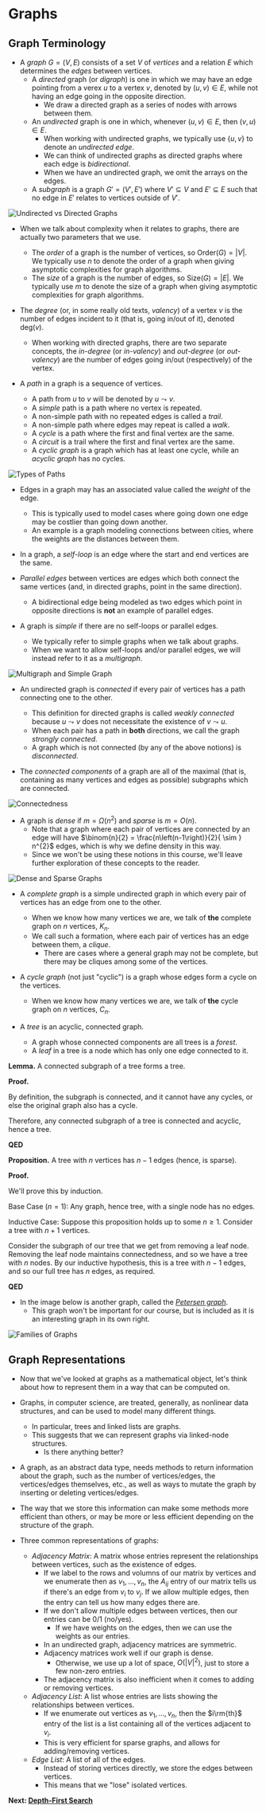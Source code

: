 # Graphs

## Graph Terminology

* A *graph* $G = \left(V, E\right)$ consists of a set $V$ of *vertices* and a relation $E$ which determines the *edges* between vertices.
    * A *directed* graph (or *digraph*) is one in which we may have an edge pointing from a verex $u$ to a vertex $v$, denoted by $\left(u, v\right)\in E$, while not having an edge going in the opposite direction.
        * We draw a directed graph as a series of nodes with arrows between them.
    * An *undirected* graph is one in which, whenever $\left(u, v\right)\in E$, then $\left(v, u\right)\in E$.
        * When working with undirected graphs, we typically use $\left\lbrace u, v\right\rbrace$ to denote an *undirected edge*.
        * We can think of undirected graphs as directed graphs where each edge is *bidirectional*.
        * When we have an undirected graph, we omit the arrays on the edges.
    * A *subgraph* is a graph $G' = \left(V', E'\right)$ where $V'\subseteq V$ and $E'\subseteq E$ such that no edge in $E'$ relates to vertices outside of $V'$.

![Undirected vs Directed Graphs](./Images/Graphs/0.DirectedvUndirected.PNG)

* When we talk about complexity when it relates to graphs, there are actually two parameters that we use.
    * The *order* of a graph is the number of vertices, so $\mathrm{Order}\left(G\right) = \left|V\right|$. We typically use $n$ to denote the order of a graph when giving asymptotic complexities for graph algorithms.
    * The *size* of a graph is the number of edges, so $\mathrm{Size}\left(G\right) = \left|E\right|$. We typically use $m$ to denote the size of a graph when giving asymptotic complexities for graph algorithms.

* The *degree* (or, in some really old texts, *valency*) of a vertex $v$ is the number of edges incident to it (that is, going in/out of it), denoted $\mathrm{deg}\left(v\right)$.
    * When working with directed graphs, there are two separate concepts, the *in-degree* (or *in-valency*) and *out-degree* (or *out-valency*) are the number of edges going in/out (respectively) of the vertex.

* A *path* in a graph is a sequence of vertices.
    * A path from $u$ to $v$ will be denoted by $u \leadsto v$.
    * A *simple* path is a path where no vertex is repeated.
    * A non-simple path with no repeated edges is called a *trail*.
    * A non-simple path where edges may repeat is called a *walk*.
    * A *cycle* is a path where the first and final vertex are the same.
    * A *circuit* is a trail where the first and final vertex are the same.
    * A *cyclic graph* is a graph which has at least one cycle, while an *acyclic graph* has no cycles.

![Types of Paths](./Images/Graphs/1.TypesOfPaths.PNG)

* Edges in a graph may has an associated value called the *weight* of the edge.
    * This is typically used to model cases where going down one edge may be costlier than going down another.
    * An example is a graph modeling connections between cities, where the weights are the distances between them.

* In a graph, a *self-loop* is an edge where the start and end vertices are the same.

* *Parallel edges* between vertices are edges which both connect the same vertices (and, in directed graphs, point in the same direction).
    * A bidirectional edge being modeled as two edges which point in opposite directions is **not** an example of parallel edges.

* A graph is *simple* if there are no self-loops or parallel edges.
    * We typically refer to simple graphs when we talk about graphs.
    * When we want to allow self-loops and/or parallel edges, we will instead refer to it as a *multigraph*.

![Multigraph and Simple Graph](./Images/Graphs/2.SimpleVMultigraph.PNG)

* An undirected graph is *connected* if every pair of vertices has a path connecting one to the other.
    * This definition for directed graphs is called *weakly connected* because $u \leadsto v$ does not necessitate the existence of $v\leadsto u$.
    * When each pair has a path in **both** directions, we call the graph *strongly connected*.
    * A graph which is not connected (by any of the above notions) is *disconnected*.

* The *connected components* of a graph are all of the maximal (that is, containing as many vertices and edges as possible) subgraphs which are connected.

![Connectedness](./Images/Graphs/3.Connectedness.PNG)

* A graph is *dense* if $m = \Omega\left(n^{2}\right)$ and *sparse* is $m = O\left(n\right)$.
    * Note that a graph where each pair of vertices are connected by an edge will have $\binom{n}{2} = \frac{n\left(n-1\right)}{2}{ \sim } n^{2}$ edges, which is why we define density in this way.
    * Since we won't be using these notions in this course, we'll leave further exploration of these concepts to the reader.

![Dense and Sparse Graphs](./Images/Graphs/4.DensevSparse.PNG)

* A *complete graph* is a simple undirected graph in which every pair of vertices has an edge from one to the other.
    * When we know how many vertices we are, we talk of **the** complete graph on $n$ vertices, $K_{n}$.
    * We call such a formation, where each pair of vertices has an edge between them, a *clique*.
        * There are cases where a general graph may not be complete, but there may be cliques among some of the vertices.

* A *cycle graph* (not just "cyclic") is a graph whose edges form a cycle on the vertices.
    * When we know how many vertices we are, we talk of **the** cycle graph on $n$ vertices, $C_{n}$.

* A *tree* is an acyclic, connected graph.
    * A graph whose connected components are all trees is a *forest*.
    * A *leaf* in a tree is a node which has only one edge connected to it.

**Lemma.** A connected subgraph of a tree forms a tree.

**Proof.**

By definition, the subgraph is connected, and it cannot have any cycles, or else the original graph also has a cycle.

Therefore, any connected subgraph of a tree is connected and acyclic, hence a tree.

**QED**

**Proposition.** A tree with $n$ vertices has $n - 1$ edges (hence, is sparse).

**Proof.**

We'll prove this by induction.

Base Case ($n = 1$): Any graph, hence tree, with a single node has no edges.

Inductive Case: Suppose this proposition holds up to some $n\geq 1$. Consider a tree with $n + 1$ vertices.

Consider the subgraph of our tree that we get from removing a leaf node. Removing the leaf node maintains connectedness, and so we have a tree with $n$ nodes. By our inductive hypothesis, this is a tree with $n-1$ edges, and so our full tree has $n$ edges, as required.

**QED**

* In the image below is another graph, called the [*Petersen graph*](https://en.wikipedia.org/wiki/Petersen_graph).
    * This graph won't be important for our course, but is included as it is an interesting graph in its own right.

![Families of Graphs](./Images/Graphs/5.FamilesOfGraphs.PNG)

## Graph Representations

* Now that we've looked at graphs as a mathematical object, let's think about how to represent them in a way that can be computed on.

* Graphs, in computer science, are treated, generally, as nonlinear data structures, and can be used to model many different things.
    * In particular, trees and linked lists are graphs.
    * This suggests that we can represent graphs via linked-node structures.
        * Is there anything better?

* A graph, as an abstract data type, needs methods to return information about the graph, such as the number of vertices/edges, the vertices/edges themselves, etc., as well as ways to mutate the graph by inserting or deleting vertices/edges.

* The way that we store this information can make some methods more efficient than others, or may be more or less efficient depending on the structure of the graph.

* Three common representations of graphs:
    * *Adjacency Matrix*: A matrix whose entries represent the relationships between vertices, such as the existence of edges.
        * If we label to the rows and volumns of our matrix by vertices and we enumerate then as $v_{1},\ldots, v_{n}$, the $A_{ij}$ entry of our matrix tells us if there's an edge from $v_{i}$ to $v_{j}$. If we allow multiple edges, then the entry can tell us how many edges there are.
        * If we don't allow multiple edges between vertices, then our entries can be 0/1 (no/yes).
            * If we have weights on the edges, then we can use the weights as our entries.
        * In an undirected graph, adjacency matrices are symmetric.
        * Adjacency matrices work well if our graph is dense.
            * Otherwise, we use up a lot of space, $O\left(\left|V\right|^{2}\right)$, just to store a few non-zero entries.
        * The adjacency matrix is also inefficient when it comes to adding or removing vertices.
    * *Adjacency List*: A list whose entries are lists showing the relationships between vertices.
        * If we enumerate out vertices as $v_{1},\ldots, v_{n}$, then the $i\rm{th}$ entry of the list is a list containing all of the vertices adjacent to $v_{i}$.
        * This is very efficient for sparse graphs, and allows for adding/removing vertices.
    * *Edge List*: A list of all of the edges.
        * Instead of storing vertices directly, we store the edges between vertices.
        * This means that we "lose" isolated vertices.

**Next: [Depth-First Search](./23.DFS.md)**